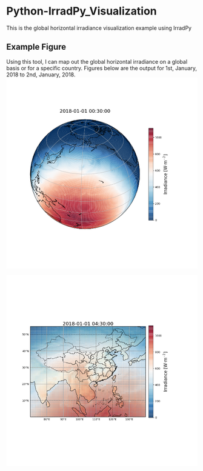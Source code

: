 # Python-IrradPy_Visualization
This is the global horizontal irradiance visualization example using IrradPy

## Example Figure
Using this tool, I can map out the global horizontal irradiance on a global basis or for a specific country. 
Figures below are the output for 1st, January, 2018 to 2nd, January, 2018.
![Ortho Image](https://raw.githubusercontent.com/BXYMartin/Python-IrradPy_Visualization/master/figure/ortho_irradiance.png)

![Country Image](https://raw.githubusercontent.com/BXYMartin/Python-IrradPy_Visualization/master/figure/china_irradiance.png)

